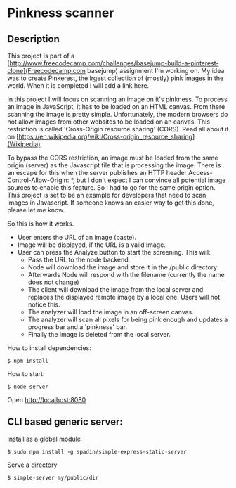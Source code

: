 Pinkness scanner
=================================

Description
-----------

This project is part of a [http://www.freecodecamp.com/challenges/basejump-build-a-pinterest-clone](Freecodecamp.com basejump) assignment I'm working on. My idea was to create Pinkerest, the lrgest collection of (mostly) pink images in the world. When it is completed I will add a link here.

In this project I will focus on scanning an image on it's pinkness. To process an image in JavaScript, it has to be loaded on an HTML canvas. From there scanning the image is pretty simple. Unfortunately, the modern browsers do not allow images from other websites to be loaded on an canvas. This restriction is called 'Cross-Origin resource sharing' (CORS). Read all about it on [https://en.wikipedia.org/wiki/Cross-origin_resource_sharing](Wikipedia).

To bypass the CORS restriction, an image must be loaded from the same origin (server) as the Javascript file that is processing the image. There is an escape for this when the server publishes an HTTP header Access-Control-Allow-Origin: *, but I don't expect I can convince all potential image sources to enable this feature. So I had to go for the same origin option. This project is set to be an example for developers that need to scan images in Javascript. If someone knows an easier way to get this done, please let me know.

So this is how it works.
- User enters the URL of an image (paste).
- Image will be displayed, if the URL is a valid image.
- User can press the Analyze button to start the screening. This will:
	- Pass the URL to the node backend.
	- Node will download the image and store it in the /public directory
	- Afterwards Node will respond with the filename (currently the name does not change)
	- The client will download the image from the local server and replaces the displayed remote image by a local one. Users will not notice this.
	- The analyzer will load the image in an off-screen canvas.
	- The analyzer will scan all pixels for being pink enough and updates a progress bar and a 'pinkness' bar.
	- Finally the image is deleted from the local server.



How to install dependencies:

    $ npm install

How to start:

    $ node server

Open [http://localhost:8080](http://localhost:8080)



CLI based generic server:
----------

Install as a global module

    $ sudo npm install -g spadin/simple-express-static-server

Serve a directory

    $ simple-server my/public/dir
